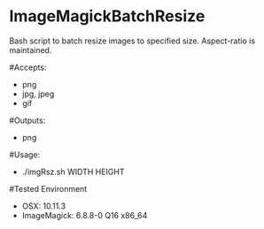 # ImageMagickBatchResize

Bash script to batch resize images to specified size. Aspect-ratio is maintained.

#Accepts: 
- png
- jpg, jpeg
- gif

#Outputs: 
- png

#Usage:
- ./imgRsz.sh WIDTH HEIGHT

#Tested Environment
- OSX:			10.11.3
- ImageMagick:	6.8.8-0 Q16 x86_64

